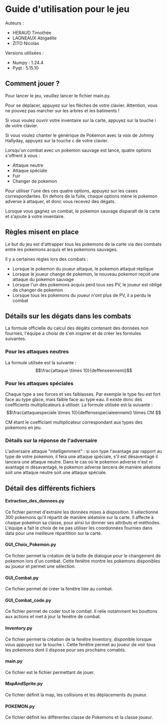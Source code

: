 # Guide d'utilisation pour le jeu
Auteurs :
- HERAUD Timothée
- LAGNEAUX Abigaëlle
- ZITO Nicolas

Versions utilisées :
  - Numpy : 1.24.4
  - Pyqt : 5.15.10

## Comment jouer ?
Pour lancer le jeu, veuillez lancer le fichier main.py.

Pour se déplacer, appuyez sur les flèches de votre clavier. 
Attention, vous ne pouvez pas marcher sur les arbres et les batiments !

Si vous voulez ouvrir votre inventaire sur la carte, appuyez sur la touche i de votre clavier.

Si vous voulez chanter le générique de Pokemon avec la voix de Johnny Hallyday, appuyez sur la touche c de votre clavier.

Lorsqu'un combat avec un pokemon sauvage est lancé, quatre options s'offrent à vous :
  - Attaque neutre
  - Attaque spéciale
  - Fuir
  - Changer de pokemon

Pour utiliser l'une des ces quatre options, appuyez sur les cases correspondantes.
En dehors de la fuite, chaque options mène le pokemon adverse à attaquer, et donc vous recevez des dégats.

Lorsque vous gagnez un combat, le pokemon sauvage disparaît de la carte et s'ajoute à votre inventaire.

## Règles misent en place
Le but du jeu est d'attrapper tous les pokemons de la carte via des combats entre les pokemons acquis et les pokemons sauvages.

Il y a certaines règles lors des combats :
  - Lorsque le pokemon du joueur attaque, le pokemon attaqué réplique
  - Lorsque le joueur change de pokemon, le nouveau pokemon reçoit une attaque du pokemon sauvage
  - Lorsque l'un des pokemons acquis perd tous ses PV, le joueur est obligé de changer de pokemon
  - Lorsque tous les pokemons du joueur n'ont plus de PV, il a perdu le combat

## Détails sur les dégats dans les combats

La formule officielle du calcul des dégâts contenant des données non fournies, l'équipe a choisi de s'en inspirer et de créer les formules suivantes.

### Pour les attaques neutres
La formule utilisée est la suivante :
$$\frac{attaque \times 10}{deffenseennemi}$$

### Pour les attaques spéciales
Chaque type a ses forces et ses faiblasses. Par exemple le type feu est fort face au type glace, mais faible face au type eau. Il existe donc des coefficients multiplicateurs à utiliser.
La formule utilisée est la suivante :
$$\frac{attaquespeciale \times 10}{deffensespecialeennemi} \times CM $$

CM étant le coefficiant multiplicateur correspondant aux types des pokemons en jeu.

### Détails sur la réponse de l'adversaire
L'adversaire attaque "intelligemment" : si son type l'avantage par rapport au type de votre pokemon, il fera une attaque spéciale, s'il est désaventagé il lancera une attaque neutre.
Dans le cas où le pokemon adverse n'est ni avantagé ni désavantagé, le pokemon adverse lancera de manière aléatoire soit une attaque neutre soit une attaque spéciale.

## Détail des différents fichiers

#### Extraction_des_donnees.py
Ce fichier permet d'extraire les données mises à disposition. Il sélectionne 300 pokemons qu'il répartit de manière aléatoire sur la carte.
Il affecte à chaque pokemon sa classe, pour ainsi lui donner ses attributs et méthodes.
L'équipe a fait le choix de ne pas utiliser les coordonnées fournies dans data pour une meilleure répartition sur la carte.

#### GUI_Choix_Pokemon.py
Ce fichier permet la création de la boîte de dialogue pour le changement de pokemon lors d'un combat.
Cette fenêtre montre les pokemons disponibles au joueur et permet une sélection.

#### GUI_Combat.py
Ce fichier permet de créer la fenêtre liée au combat. 

#### GUI_Combat_code.py
Ce fichier permet de coder tout le combat. Il relie notamment les bouttons aux actions et met à jour la fenêtre de combat.

#### Inventory.py
Ce fichier permet la création de la fenêtre Inventory, disponible lorsque vous appuyez sur la touche i.
Cette fenêtre permet au joueur de voir tous les pokemons dont il dispose pour ses prochains comabts.

#### main.py
Ce fichier est le fichier permettant de jouer.

#### MapAndSprite.py
Ce fichier définit la map, les collisions et les déplacements du joueur. 

#### POKEMON.py
Ce fichier définit les différentes classe de Pokemons et la classe joueur.
